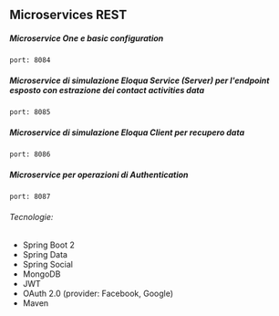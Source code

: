 ## Microservices REST

##### Microservice One e basic configuration

```
port: 8084
```

##### Microservice di simulazione Eloqua Service (Server) per l'endpoint esposto con estrazione dei contact activities data 

```
port: 8085
```

##### Microservice di simulazione Eloqua Client per recupero data

```
port: 8086
```

##### Microservice per operazioni di Authentication

```
port: 8087
```

###### Tecnologie:

* Spring Boot 2
* Spring Data
* Spring Social
* MongoDB
* JWT
* OAuth 2.0 (provider: Facebook, Google)
* Maven
  
